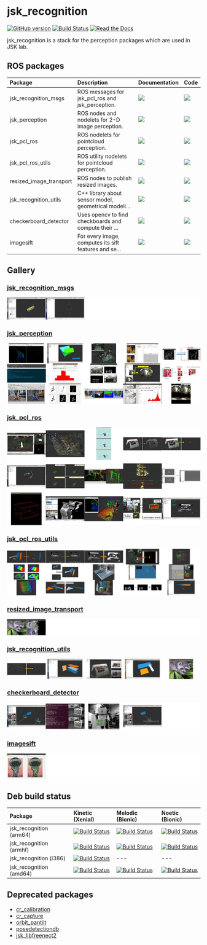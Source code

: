 <!--
    DO NOT EDIT THIS FILE BY HAND.

    This file is automatically generated by /home/shingo/ros/kinetic/src/jsk-ros-pkg/jsk_recognition/generate_readme.py at 2019-10-18T18:52:30.818076.
-->

jsk\_recognition
===============

[![GitHub version](https://badge.fury.io/gh/jsk-ros-pkg%2Fjsk_recognition.svg)](https://badge.fury.io/gh/jsk-ros-pkg%2Fjsk_recognition)
[![Build Status](https://travis-ci.com/jsk-ros-pkg/jsk_recognition.svg)](https://travis-ci.com/jsk-ros-pkg/jsk_recognition)
[![Read the Docs](https://readthedocs.org/projects/jsk-recognition/badge/?version=latest)](https://jsk-docs.readthedocs.io/projects/jsk_recognition/en/latest/)

jsk_recognition is a stack for the perception packages which are used in JSK lab.


ROS packages
------------

| Package                 | Description                                           | Documentation                                                                                                                                             | Code                                                                                                                                             |
|:------------------------|:------------------------------------------------------|:----------------------------------------------------------------------------------------------------------------------------------------------------------|:-------------------------------------------------------------------------------------------------------------------------------------------------|
| jsk_recognition_msgs    | ROS messages for jsk_pcl_ros and jsk_perception.      | [![](https://img.shields.io/badge/docs-here-brightgreen.svg)](https://jsk-docs.readthedocs.io/projects/jsk_recognition/en/latest/jsk_recognition_msgs)    | [![](https://img.shields.io/badge/code-here-brightgreen.svg)](http://github.com/jsk-ros-pkg/jsk_recognition/tree/master/jsk_recognition_msgs)    |
| jsk_perception          | ROS nodes and nodelets for 2-D image perception.      | [![](https://img.shields.io/badge/docs-here-brightgreen.svg)](https://jsk-docs.readthedocs.io/projects/jsk_recognition/en/latest/jsk_perception)          | [![](https://img.shields.io/badge/code-here-brightgreen.svg)](http://github.com/jsk-ros-pkg/jsk_recognition/tree/master/jsk_perception)          |
| jsk_pcl_ros             | ROS nodelets for pointcloud perception.               | [![](https://img.shields.io/badge/docs-here-brightgreen.svg)](https://jsk-docs.readthedocs.io/projects/jsk_recognition/en/latest/jsk_pcl_ros)             | [![](https://img.shields.io/badge/code-here-brightgreen.svg)](http://github.com/jsk-ros-pkg/jsk_recognition/tree/master/jsk_pcl_ros)             |
| jsk_pcl_ros_utils       | ROS utility nodelets for pointcloud perception.       | [![](https://img.shields.io/badge/docs-here-brightgreen.svg)](https://jsk-docs.readthedocs.io/projects/jsk_recognition/en/latest/jsk_pcl_ros_utils)       | [![](https://img.shields.io/badge/code-here-brightgreen.svg)](http://github.com/jsk-ros-pkg/jsk_recognition/tree/master/jsk_pcl_ros_utils)       |
| resized_image_transport | ROS nodes to publish resized images.                  | [![](https://img.shields.io/badge/docs-here-brightgreen.svg)](https://jsk-docs.readthedocs.io/projects/jsk_recognition/en/latest/resized_image_transport) | [![](https://img.shields.io/badge/code-here-brightgreen.svg)](http://github.com/jsk-ros-pkg/jsk_recognition/tree/master/resized_image_transport) |
| jsk_recognition_utils   | C++ library about sensor model, geometrical modeli... | [![](https://img.shields.io/badge/docs-here-brightgreen.svg)](https://jsk-docs.readthedocs.io/projects/jsk_recognition/en/latest/jsk_recognition_utils)   | [![](https://img.shields.io/badge/code-here-brightgreen.svg)](http://github.com/jsk-ros-pkg/jsk_recognition/tree/master/jsk_recognition_utils)   |
| checkerboard_detector   | Uses opencv to find checkboards and compute their ... | [![](https://img.shields.io/badge/docs-here-brightgreen.svg)](https://jsk-docs.readthedocs.io/projects/jsk_recognition/en/latest/checkerboard_detector)   | [![](https://img.shields.io/badge/code-here-brightgreen.svg)](http://github.com/jsk-ros-pkg/jsk_recognition/tree/master/checkerboard_detector)   |
| imagesift               | For every image, computes its sift features and se... | [![](https://img.shields.io/badge/docs-here-brightgreen.svg)](https://jsk-docs.readthedocs.io/projects/jsk_recognition/en/latest/imagesift)               | [![](https://img.shields.io/badge/code-here-brightgreen.svg)](http://github.com/jsk-ros-pkg/jsk_recognition/tree/master/imagesift)               |


Gallery
-------

### [jsk_recognition_msgs](https://jsk-docs.readthedocs.io/projects/jsk_recognition/en/latest/jsk_recognition_msgs)

[![](.readme/gallery_jsk_recognition_msgs.jpg)](https://jsk-docs.readthedocs.io/projects/jsk_recognition/en/latest/jsk_recognition_msgs)

### [jsk_perception](https://jsk-docs.readthedocs.io/projects/jsk_recognition/en/latest/jsk_perception)

[![](.readme/gallery_jsk_perception.jpg)](https://jsk-docs.readthedocs.io/projects/jsk_recognition/en/latest/jsk_perception)

### [jsk_pcl_ros](https://jsk-docs.readthedocs.io/projects/jsk_recognition/en/latest/jsk_pcl_ros)

[![](.readme/gallery_jsk_pcl_ros.jpg)](https://jsk-docs.readthedocs.io/projects/jsk_recognition/en/latest/jsk_pcl_ros)

### [jsk_pcl_ros_utils](https://jsk-docs.readthedocs.io/projects/jsk_recognition/en/latest/jsk_pcl_ros_utils)

[![](.readme/gallery_jsk_pcl_ros_utils.jpg)](https://jsk-docs.readthedocs.io/projects/jsk_recognition/en/latest/jsk_pcl_ros_utils)

### [resized_image_transport](https://jsk-docs.readthedocs.io/projects/jsk_recognition/en/latest/resized_image_transport)

[![](.readme/gallery_resized_image_transport.jpg)](https://jsk-docs.readthedocs.io/projects/jsk_recognition/en/latest/resized_image_transport)

### [jsk_recognition_utils](https://jsk-docs.readthedocs.io/projects/jsk_recognition/en/latest/jsk_recognition_utils)

[![](.readme/gallery_jsk_recognition_utils.jpg)](https://jsk-docs.readthedocs.io/projects/jsk_recognition/en/latest/jsk_recognition_utils)

### [checkerboard_detector](https://jsk-docs.readthedocs.io/projects/jsk_recognition/en/latest/checkerboard_detector)

[![](.readme/gallery_checkerboard_detector.jpg)](https://jsk-docs.readthedocs.io/projects/jsk_recognition/en/latest/checkerboard_detector)

### [imagesift](https://jsk-docs.readthedocs.io/projects/jsk_recognition/en/latest/imagesift)

[![](.readme/gallery_imagesift.jpg)](https://jsk-docs.readthedocs.io/projects/jsk_recognition/en/latest/imagesift)



Deb build status
----------------

[//]: # (!!DO NOT EDIT !!)

[//]: # (THIS SECTION IS AUTOMATICALLY GENERATED BY)

[//]: # (rosrun jsk_tools generate_deb_status_table.py jsk_recognition)


| Package                 | Kinetic (Xenial)                                                                                                                                                                                           | Melodic (Bionic)                                                                                                                                                                                           | Noetic (Bionic)                                                                                                                                                                                            |
|:------------------------|:-----------------------------------------------------------------------------------------------------------------------------------------------------------------------------------------------------------|:-----------------------------------------------------------------------------------------------------------------------------------------------------------------------------------------------------------|:-----------------------------------------------------------------------------------------------------------------------------------------------------------------------------------------------------------|
| jsk_recognition (arm64) | [![Build Status](http://build.ros.org/job/Kbin_uxv8_uXv8__jsk_recognition__ubuntu_xenial_arm64__binary/badge/icon)](http://build.ros.org/job/Kbin_uxv8_uXv8__jsk_recognition__ubuntu_xenial_arm64__binary) | [![Build Status](http://build.ros.org/job/Mbin_ubv8_uBv8__jsk_recognition__ubuntu_bionic_arm64__binary/badge/icon)](http://build.ros.org/job/Mbin_ubv8_uBv8__jsk_recognition__ubuntu_bionic_arm64__binary) | [![Build Status](http://build.ros.org/job/Nbin_ubv8_uBv8__jsk_recognition__ubuntu_bionic_arm64__binary/badge/icon)](http://build.ros.org/job/Nbin_ubv8_uBv8__jsk_recognition__ubuntu_bionic_arm64__binary) |
| jsk_recognition (armhf) | [![Build Status](http://build.ros.org/job/Kbin_uxhf_uXhf__jsk_recognition__ubuntu_xenial_armhf__binary/badge/icon)](http://build.ros.org/job/Kbin_uxhf_uXhf__jsk_recognition__ubuntu_xenial_armhf__binary) | [![Build Status](http://build.ros.org/job/Mbin_ubhf_uBhf__jsk_recognition__ubuntu_bionic_armhf__binary/badge/icon)](http://build.ros.org/job/Mbin_ubhf_uBhf__jsk_recognition__ubuntu_bionic_armhf__binary) | [![Build Status](http://build.ros.org/job/Nbin_ubhf_uBhf__jsk_recognition__ubuntu_bionic_armhf__binary/badge/icon)](http://build.ros.org/job/Nbin_ubhf_uBhf__jsk_recognition__ubuntu_bionic_armhf__binary) |
| jsk_recognition (i386)  | [![Build Status](http://build.ros.org/job/Kbin_uX32__jsk_recognition__ubuntu_xenial_i386__binary/badge/icon)](http://build.ros.org/job/Kbin_uX32__jsk_recognition__ubuntu_xenial_i386__binary)             | ---                                                                                                                                                                                                        | ---                                                                                                                                                                                                        |
| jsk_recognition (amd64) | [![Build Status](http://build.ros.org/job/Kbin_uX64__jsk_recognition__ubuntu_xenial_amd64__binary/badge/icon)](http://build.ros.org/job/Kbin_uX64__jsk_recognition__ubuntu_xenial_amd64__binary)           | [![Build Status](http://build.ros.org/job/Mbin_uB64__jsk_recognition__ubuntu_bionic_amd64__binary/badge/icon)](http://build.ros.org/job/Mbin_uB64__jsk_recognition__ubuntu_bionic_amd64__binary)           | [![Build Status](http://build.ros.org/job/Nbin_uB64__jsk_recognition__ubuntu_bionic_amd64__binary/badge/icon)](http://build.ros.org/job/Nbin_uB64__jsk_recognition__ubuntu_bionic_amd64__binary)           |

[//]: #


Deprecated packages
-------------------
* [cr\_calibration](https://github.com/jsk-ros-pkg/jsk_recognition/tree/master/cr_calibration)
* [cr\_capture](https://github.com/jsk-ros-pkg/jsk_recognition/tree/master/cr_capture)
* [orbit\_pantilt](https://github.com/jsk-ros-pkg/jsk_recognition/tree/master/orbit_pantilt)
* [posedetectiondb](https://github.com/jsk-ros-pkg/jsk_recognition/tree/master/posedetectiondb)
* [jsk\_libfreenect2](https://github.com/jsk-ros-pkg/jsk_recognition/tree/master/jsk_libfreenect2)
